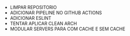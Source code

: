 - LIMPAR REPOSITORIO
- ADICIONAR PIPELINE NO GITHUB ACTIONS
- ADICIONAR ESLINT
- TENTAR APLICAR CLEAN ARCH
- MODULAR SERVERS PARA COM CACHE E SEM CACHE
